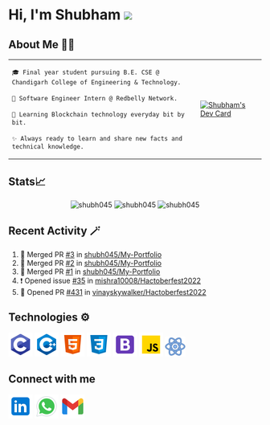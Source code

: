 # Hi, I'm Shubham <img src="https://github.com/TheDudeThatCode/TheDudeThatCode/blob/master/Assets/Hi.gif" width="29px" />

## About Me 👨‍💻 
<table> 
<tr> 
  <td>
    
    🎓 Final year student pursuing B.E. CSE @ Chandigarh College of Engineering & Technology.
    
    🌱 Software Engineer Intern @ Redbelly Network.
    
    🎯 Learning Blockchain technology everyday bit by bit.
    
    ✨ Always ready to learn and share new facts and technical knowledge. 
  </td>
<td >
    <a href="https://app.daily.dev/Shubh_dev"><img src="https://api.daily.dev/devcards/29970c05a54c451580d7a2ff2a0621f0.png?r=q39" width="400" alt="Shubham's Dev Card"/></a>
  </td>  
</tr>  
</table>


<!-- ![GitHub Activity Graph](https://activity-graph.herokuapp.com/graph?username=shubh045&theme=dracula&hide_border=true) -->

## Stats📈
<p align="center">
<img width="40%" src="https://github-readme-stats.vercel.app/api/top-langs?username=shubh045&show_icons=true&theme=dracula&title_color=ff8000&text_color=ffffff&bg_color=6a6a6a&locale=en&layout=compact&hide_border=true" alt="shubh045" />
  
<img width="48%" src="https://github-readme-stats.vercel.app/api?username=shubh045&show_icons=true&theme=dracula&title_color=ff8000&text_color=ffffff&bg_color=6a6a6a&locale=en&hide_border=true" alt="shubh045" />
  
<img width="48%" src="https://github-readme-streak-stats.herokuapp.com/?user=shubh045&theme=highcontrast&hide_border=true" alt="shubh045" />
</p>


## Recent Activity 🪄
<!--START_SECTION:activity-->
1. 🎉 Merged PR [#3](https://github.com/shubh045/My-Portfolio/pull/3) in [shubh045/My-Portfolio](https://github.com/shubh045/My-Portfolio)
2. 🎉 Merged PR [#2](https://github.com/shubh045/My-Portfolio/pull/2) in [shubh045/My-Portfolio](https://github.com/shubh045/My-Portfolio)
3. 🎉 Merged PR [#1](https://github.com/shubh045/My-Portfolio/pull/1) in [shubh045/My-Portfolio](https://github.com/shubh045/My-Portfolio)
4. ❗️ Opened issue [#35](https://github.com/mishra10008/Hactoberfest2022/issues/35) in [mishra10008/Hactoberfest2022](https://github.com/mishra10008/Hactoberfest2022)
5. 💪 Opened PR [#431](https://github.com/vinayskywalker/Hactoberfest2022/pull/431) in [vinayskywalker/Hactoberfest2022](https://github.com/vinayskywalker/Hactoberfest2022)
<!--END_SECTION:activity-->

## Technologies ⚙️
<p>
<img src="./images/icons8-c-programming-48.png" alt="C" />
<img src="./images/icons8-c++-48.png" alt="CPP" />
<img src="./images/icons8-html-5-48.png" alt="HTML" />
<img src="./images/icons8-css3-48.png" alt="CSS" />
<img src="./images/icons8-bootstrap-48.png" alt="Bootstrap" />
<img src="./images/icons8-javascript-48.png" alt="Javascript" />
<img src="./images/icons8-react-40.png" alt="React" />
</p>  

## Connect with me
<a href="https://www.linkedin.com/in/kshubham1/"> <img src="./images/icons8-linkedin-48.png" alt="linkedin" /></a>
<a href="https://wa.me/+917696017079"> <img src="./images/icons8-whatsapp-48.png" alt="whatsapp" /></a>
<a href="mailto:ikshubham1@gmail.com"> <img src="./images/icons8-gmail-48.png" alt="email" /></a>
